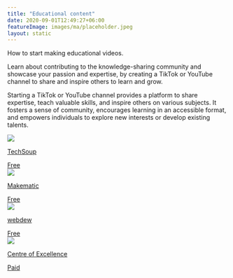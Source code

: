 ```yaml
---
title: "Educational content"
date: 2020-09-01T12:49:27+06:00
featureImage: images/ma/placeholder.jpeg
layout: static
---
```


How to start making educational videos.

Learn about contributing to the knowledge-sharing community and showcase your passion and expertise, by creating a TikTok or YouTube channel to share and inspire others to learn and grow.

Starting a TikTok or YouTube channel provides a platform to share expertise, teach valuable skills, and inspire others on various subjects. It fosters a sense of community, encourages learning in an accessible format, and empowers individuals to explore new interests or develop existing talents.

<a class="ma-link" href="https://blog.techsoup.org/posts/how-to-create-great-educational-content-on-tiktok"><div class="ma-card ma-card-Learning"><div class="ma-icon"><img src ="/images/Icon-check - learning - opacity.svg"/></div><div class="ma-name"><p>TechSoup</p></div><div class="ma-paid-text"><span>Free</span></div></div></a><a class="ma-link" href="https://makematic.com/blog/10-reasons-why-educational-videos-are-super-effective/"><div class="ma-card ma-card-Learning"><div class="ma-icon"><img src ="/images/Icon-check - learning - opacity.svg"/></div><div class="ma-name"><p>Makematic</p></div><div class="ma-paid-text"><span>Free</span></div></div></a><a class="ma-link" href="https://www.webdew.com/blog/youtube-educational-videos"><div class="ma-card ma-card-Learning"><div class="ma-icon"><img src ="/images/Icon-check - learning - opacity.svg"/></div><div class="ma-name"><p>webdew</p></div><div class="ma-paid-text"><span>Free</span></div></div></a><a class="ma-link" href="https://www.centreofexcellence.com/shop/how-to-grow-a-youtube-channel-diploma-course/"><div class="ma-card ma-card-Learning"><div class="ma-icon"><img src ="/images/Icon-pound - learning - opacity.svg"/></div><div class="ma-name"><p>Centre of Excellence</p></div><div class="ma-paid-text"><span>Paid</span></div></div></a>  

<br/><br/>






